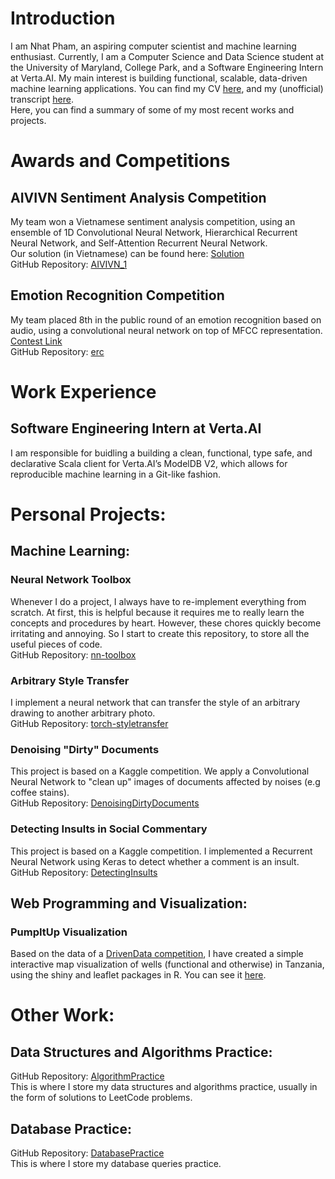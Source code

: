 # Introduction
I am Nhat Pham, an aspiring computer scientist and machine learning enthusiast. Currently, I am a Computer Science and Data Science student at the University of Maryland, College Park, and a Software Engineering Intern at Verta.AI. My main interest is building functional, scalable, data-driven machine learning applications. You can find my CV [here](CV.pdf), and my (unofficial) transcript [here](UWUnofficialTranscript.pdf).
<br />
Here, you can find a summary of some of my most recent works and projects.
# Awards and Competitions
## AIVIVN Sentiment Analysis Competition
My team won a Vietnamese sentiment analysis competition, using an ensemble of 1D Convolutional Neural Network, Hierarchical Recurrent Neural Network, and Self-Attention Recurrent Neural Network.
<br />
Our solution (in Vietnamese) can be found here: [Solution](https://github.com/petrpan26/Aivivn_1/blob/master/1st%20place%20solution.md)
<br />
GitHub Repository: [AIVIVN_1](https://github.com/petrpan26/Aivivn_1)
## Emotion Recognition Competition
My team placed 8th in the public round of an emotion recognition based on audio, using a convolutional neural network on top of MFCC representation.
<br />
[Contest Link](https://erc2019.com/)
<br />
GitHub Repository: [erc](https://github.com/nhatsmrt/erc)
# Work Experience
## Software Engineering Intern at Verta.AI
I am responsible for buidling a building a clean, functional, type safe, and declarative Scala client for Verta.AI’s ModelDB V2, which allows for reproducible machine learning in a Git-like fashion.
# Personal Projects:
## Machine Learning:
### Neural Network Toolbox
Whenever I do a project, I always have to re-implement everything from scratch. At first, this is helpful because it requires me to really learn the concepts and procedures by heart. However, these chores quickly become irritating and annoying. So I start to create this repository, to store all the useful pieces of code.
<br />
GitHub Repository: [nn-toolbox](https://github.com/nhatsmrt/nn-toolbox)
### Arbitrary Style Transfer
I implement a neural network that can transfer the style of an arbitrary drawing to another arbitrary photo.
<br />
GitHub Repository: [torch-styletransfer](https://github.com/nhatsmrt/torch-styletransfer)
### Denoising "Dirty" Documents
This project is based on a Kaggle competition. We apply a Convolutional Neural Network to "clean up" images of documents affected by noises (e.g coffee stains).
<br />
GitHub Repository: [DenoisingDirtyDocuments](https://github.com/nhatsmrt/DenoisingDirtyDocuments)
### Detecting Insults in Social Commentary
This project is based on a Kaggle competition. I implemented a Recurrent Neural Network using Keras to detect whether a comment is an insult.
<br />
GitHub Repository: [DetectingInsults](https://github.com/nhatsmrt/DetectingInsults)
## Web Programming and Visualization:
### PumpItUp Visualization
Based on the data of a [DrivenData competition](https://www.drivendata.org/competitions/7/pump-it-up-data-mining-the-water-table/), I have created a simple interactive map visualization of wells (functional and otherwise) in Tanzania, using the shiny and leaflet packages in R. You can see it [here](https://nphamcs.shinyapps.io/PumpItUp/).
<!-- ### Personal Finance Web Application
I got fed up with overspending my money, so I decided to create a simple web application with React and Dexie to keep track of my spending. I plan to expand the application as my needs arise, but for now I have deployed and hosted it on my github page.
<br />
Link to app: [Personal Finance](https://nhatsmrt.github.io/personal-finance/) -->
# Other Work:
## Data Structures and Algorithms Practice:
GitHub Repository: [AlgorithmPractice](https://github.com/nhatsmrt/AlgorithmPractice)
<br />
This is where I store my data structures and algorithms practice, usually in the form of solutions to LeetCode problems.
## Database Practice:
GitHub Repository: [DatabasePractice](https://github.com/nhatsmrt/DatabasePractice)
<br />
This is where I store my database queries practice.
